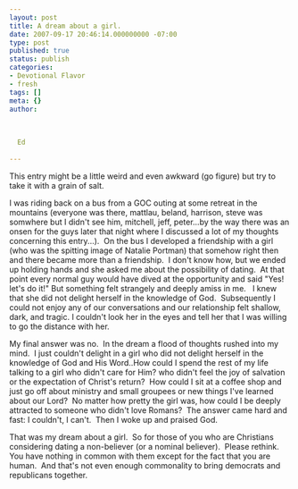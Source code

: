 ```yaml
---
layout: post
title: A dream about a girl.
date: 2007-09-17 20:46:14.000000000 -07:00
type: post
published: true
status: publish
categories:
- Devotional Flavor
- fresh
tags: []
meta: {}
author:
  
  
  
  Ed
  
---
```

<p>This entry might be a little weird and even awkward (go figure) but try to take it with a grain of salt.</p>
<p>I was riding back on a bus from a GOC outing at some retreat in the mountains (everyone was there, mattlau, beland, harrison, steve was somwhere but I didn't see him, mitchell, jeff, peter...by the way there was an onsen for the guys later that night where I discussed a lot of my thoughts concerning this entry...).  On the bus I developed a friendship with a girl (who was the spitting image of Natalie Portman) that somehow right then and there became more than a friendship.  I don't know how, but we ended up holding hands and she asked me about the possibility of dating.  At that point every normal guy would have dived at the opportunity and said "Yes! let's do it!" But something felt strangely and deeply amiss in me.   I knew that she did not delight herself in the knowledge of God.  Subsequently I could not enjoy any of our conversations and our relationship felt shallow, dark, and tragic. I couldn't look her in the eyes and tell her that I was willing to go the distance with her.</p>
<p>My final answer was no.  In the dream a flood of thoughts rushed into my mind.  I just couldn't delight in a girl who did not delight herself in the knowledge of God and His Word..How could I spend the rest of my life talking to a girl who didn't care for Him? who didn't feel the joy of salvation or the expectation of Christ's return?  How could I sit at a coffee shop and just go off about ministry and small groupees or new things I've learned about our Lord?  No matter how pretty the girl was, how could I be deeply attracted to someone who didn't love Romans?  The answer came hard and fast: I couldn't, I can't.  Then I woke up and praised God.</p>
<p>That was my dream about a girl.  So for those of you who are Christians considering dating a non-believer (or a nominal believer).  Please rethink.  You have nothing in common with them except for the fact that you are human.  And that's not even enough commonality to bring democrats and republicans together.</p>
